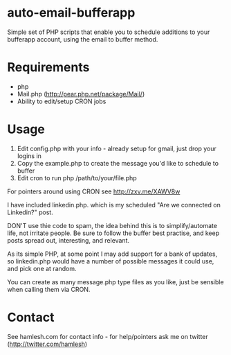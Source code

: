 auto-email-bufferapp
====================

Simple set of PHP scripts that enable you to schedule additions to your bufferapp account, using the email to buffer method.

Requirements
============

- php
- Mail.php (http://pear.php.net/package/Mail/)
- Ability to edit/setup CRON jobs

Usage
=====

1. Edit config.php with your info - already setup for gmail, just drop your logins in
2. Copy the example.php to create the message you'd like to schedule to buffer
3. Edit cron to run php /path/to/your/file.php

For pointers around using CRON see http://zxv.me/XAWV8w

I have included linkedin.php. which is my scheduled "Are we connected on Linkedin?" post.

DON'T use thie code to spam, the idea behind this is to simplify/automate life, not irritate people.
Be sure to follow the buffer best practise, and keep posts spread out, interesting, and relevant.

As its simple PHP, at some point I may add support for a bank of updates, so linkedin.php would have a 
number of possible messages it could use, and pick one at random.

You can create as many message.php type files as you like, just be sensible when calling them via CRON.

Contact
=======

See hamlesh.com for contact info - for help/pointers ask me on twitter (http://twitter.com/hamlesh)
